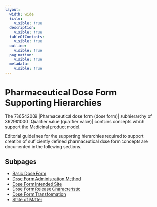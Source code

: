 ```yaml
---
layout:
  width: wide
  title:
    visible: true
  description:
    visible: true
  tableOfContents:
    visible: true
  outline:
    visible: true
  pagination:
    visible: true
  metadata:
    visible: true
---
```


# Pharmaceutical Dose Form Supporting Hierarchies

The 736542009 |Pharmaceutical dose form (dose form)| subhierarchy of 362981000 |Qualifier value (qualifier value)| contains concepts which support the Medicinal product model. 

Editorial guidelines for the supporting hierarchies required to support creation of sufficiently defined pharmaceutical dose form concepts are documented in the following sections.

## Subpages

- [Basic Dose Form](basic-dose-form.md)
- [Dose Form Administration Method](dose-form-administration-method.md)
- [Dose Form Intended Site](dose-form-intended-site.md)
- [Dose Form Release Characteristic](dose-form-release-characteristic.md)
- [Dose Form Transformation](dose-form-transformation.md)
- [State of Matter](state-of-matter.md)

